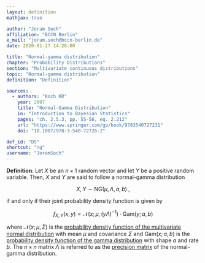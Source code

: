 ```yaml
---
layout: definition
mathjax: true

author: "Joram Soch"
affiliation: "BCCN Berlin"
e_mail: "joram.soch@bccn-berlin.de"
date: 2020-01-27 14:28:00

title: "Normal-gamma distribution"
chapter: "Probability Distributions"
section: "Multivariate continuous distributions"
topic: "Normal-gamma distribution"
definition: "Definition"

sources:
  - authors: "Koch KR"
    year: 2007
    title: "Normal-Gamma Distribution"
    in: "Introduction to Bayesian Statistics"
    pages: "ch. 2.5.3, pp. 55-56, eq. 2.212"
    url: "https://www.springer.com/gp/book/9783540727231"
    doi: "10.1007/978-3-540-72726-2"

def_id: "D5"
shortcut: "ng"
username: "JoramSoch"
---
```



**Definition**: Let $X$ be an $n \times 1$ random vector and let $Y$ be a positive random variable. Then, $X$ and $Y$ are said to follow a normal-gamma distribution

$$ \label{eq:ng}
X,Y \sim \mathrm{NG}(\mu, \Lambda, a, b) \; ,
$$

if and only if their joint probability density function is given by

$$ \label{eq:ng-pdf}
f_{X,Y}(x,y) = \mathcal{N}(x; \mu, (y \Lambda)^{-1}) \cdot \mathrm{Gam}(y; a, b)
$$

where $\mathcal{N}(x; \mu, \Sigma)$ is the [probability density function of the multivariate normal distribution](/P/mvn-pdf.html) with mean $\mu$ and covariance $\Sigma$ and $\mathrm{Gam}(x; a, b)$ is the [probability density function of the gamma distribution](/P/gam-pdf.html) with shape $a$ and rate $b$. The $n \times n$ matrix $\Lambda$ is referred to as the [precision matrix](/D/prec-mat.html) of the normal-gamma distribution.